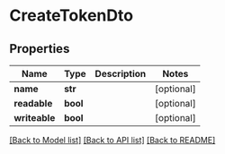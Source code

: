 # CreateTokenDto

## Properties

| Name          | Type     | Description | Notes      |
| ------------- | -------- | ----------- | ---------- |
| **name**      | **str**  |             | [optional] |
| **readable**  | **bool** |             | [optional] |
| **writeable** | **bool** |             | [optional] |

[[Back to Model list]](../README.md#documentation-for-models) [[Back to API list]](../README.md#documentation-for-api-endpoints) [[Back to README]](../README.md)
